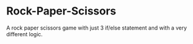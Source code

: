 # Rock-Paper-Scissors
A rock paper scissors game with just 3 if/else statement and with a very different logic.
